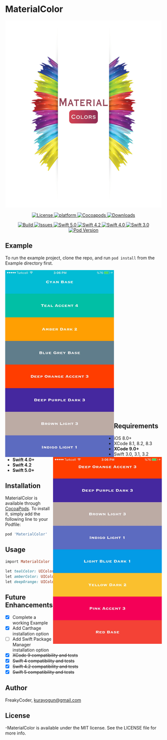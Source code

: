 # MaterialColor
<p align="center">
<img width="600" height="600" src="https://github.com/WrathChaos/MaterialColor/blob/master/Screenshots/MaterialColors.png">
</p>
<p align="center">
<a href="https://github.com/WrathChaos/MaterialColor">
<img src="https://img.shields.io/cocoapods/l/MaterialColor.svg"
alt="License">
</a>
<a href="https://github.com/WrathChaos/MaterialColor">
<img src="https://img.shields.io/cocoapods/p/MaterialColor.svg"
alt="platform">
</a>
<a href="https://github.com/WrathChaos/MaterialColor">
<img src="https://img.shields.io/badge/CocoaPods-compatible-4BC51D.svg"
alt="Cocoapods">
</a>
<a href="https://github.com/WrathChaos/MaterialColor">
<img src="https://img.shields.io/cocoapods/dt/MaterialColor.svg"
alt="Downloads">
</a>
</p>


<p align="center">
<a href="https://github.com/WrathChaos/MaterialColor">
<img src="http://img.shields.io/travis/wrathchaos/MaterialColor.svg"
alt="Build">
</a>
<a href="https://github.com/WrathChaos/MaterialColor">
<img src="https://img.shields.io/github/issues/WrathChaos/MaterialColor.svg"
alt="Issues">
</a>
<a href="https://github.com/WrathChaos/MaterialColor">
<img src="https://img.shields.io/badge/Swift-5.0-blue.svg"
alt="Swift 5.0">
<img src="https://img.shields.io/badge/Swift-4.2-pink.svg"
alt="Swift 4.2">
<img src="https://img.shields.io/badge/Swift-4.0-orange.svg"
alt="Swift 4.0">
<img src="https://img.shields.io/badge/Swift-3.0-blue.svg"
alt="Swift 3.0">
</a>
<a href="https://github.com/WrathChaos/MaterialColor">
<img src="https://img.shields.io/cocoapods/v/MaterialColor.svg"
alt="Pod Version">
</a>
</p>


## Example

To run the example project, clone the repo, and run `pod install` from the Example directory first.

<p align="center">
<img align="left" width="350" height="600" src="https://github.com/WrathChaos/MaterialColor/blob/master/Screenshots/MaterialColor_Example2.jpeg">

<img align="right" width="350" height="600" src="https://github.com/WrathChaos/MaterialColor/blob/master/Screenshots/MaterialColor_Example.jpeg">
</p>

</br></br></br></br></br></br></br></br></br></br></br></br></br></br></br></br></br></br></br></br></br></br></br></br></br></br></br>

## Requirements
- iOS 8.0+
- XCode 8.1, 8.2, 8.3
- **XCode 9.0+**
- Swift 3.0, 3.1, 3.2
- **Swift 4.0+**
- **Swift 4.2**
- **Swift 5.0+**


## Installation

MaterialColor is available through [CocoaPods](http://cocoapods.org). To install
it, simply add the following line to your Podfile:

```ruby
pod 'MaterialColor'
```

## Usage
```ruby
import MaterialColor
```

```ruby
let tealColor: UIColor = MaterialColor.teal.accent4
let amberColor: UIColor = MaterialColor.amber.base
let deepOrange: UIColor = MaterialColor.deepOrange.dark1
```

## Future Enhancements

- [x] Complete a working Example
- [x] Add Carthage installation option
- [ ] Add Swift Package Manager installation option
- [x] <del>XCode 9 compatibility and tests</del>
- [x] <del>Swift 4 compatibility and tests</del>
- [x] <del>Swift 4.2 compatibility and tests</del>
- [x] <del>Swift 5 compatibility and tests</del>

## Author

FreakyCoder, kurayogun@gmail.com

## License

-MaterialColor is available under the MIT license. See the LICENSE file for more info.
